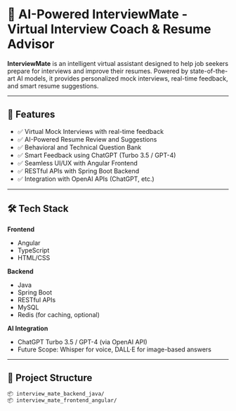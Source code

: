 # 🤖 AI-Powered InterviewMate - Virtual Interview Coach & Resume Advisor

**InterviewMate** is an intelligent virtual assistant designed to help job seekers prepare for interviews and improve their resumes. Powered by state-of-the-art AI models, it provides personalized mock interviews, real-time feedback, and smart resume suggestions.

---

## 🚀 Features

- ✅ Virtual Mock Interviews with real-time feedback
- ✅ AI-Powered Resume Review and Suggestions
- ✅ Behavioral and Technical Question Bank
- ✅ Smart Feedback using ChatGPT (Turbo 3.5 / GPT-4)
- ✅ Seamless UI/UX with Angular Frontend
- ✅ RESTful APIs with Spring Boot Backend
- ✅ Integration with OpenAI APIs (ChatGPT, etc.)

---

## 🛠️ Tech Stack

**Frontend**  
- Angular  
- TypeScript  
- HTML/CSS  

**Backend**  
- Java  
- Spring Boot  
- RESTful APIs  
- MySQL  
- Redis (for caching, optional)  

**AI Integration**  
- ChatGPT Turbo 3.5 / GPT-4 (via OpenAI API)  
- Future Scope: Whisper for voice, DALL·E for image-based answers  

---

## 📁 Project Structure

```bash
📦 interview_mate_backend_java/
📦 interview_mate_frontend_angular/
